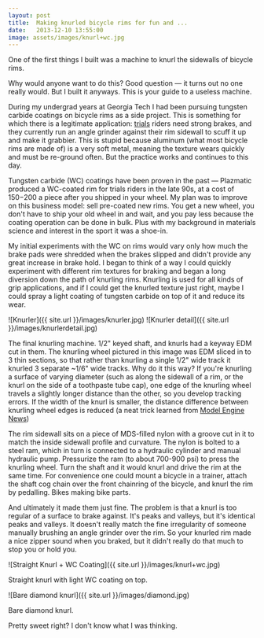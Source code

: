 ```yaml
---
layout: post
title:  Making knurled bicycle rims for fun and ...
date:   2013-12-10 13:55:00
image: assets/images/knurl+wc.jpg
---
```


One of the first things I built was a machine to knurl the sidewalls of bicycle rims.

Why would anyone want to do this? Good question — it turns out no one really would. But I built it anyways. This is your guide to a useless machine.

During my undergrad years at Georgia Tech I had been pursuing tungsten carbide coatings on bicycle rims as a side project. This is something for which there is a legitimate application: [trials](https://en.wikipedia.org/wiki/Mountain_bike_trials) riders need strong brakes, and they currently run an angle grinder against their rim sidewall to scuff it up and make it grabbier. This is stupid because aluminum (what most bicycle rims are made of) is a very soft metal, meaning the texture wears quickly and must be re-ground often. But the practice works and continues to this day.

Tungsten carbide (WC) coatings have been proven in the past — Plazmatic produced a WC-coated rim for trials riders in the late 90s, at a cost of $150-$200 a piece after you shipped in your wheel. My plan was to improve on this business model: sell pre-coated new rims. You get a new wheel, you don't have to ship your old wheel in and wait, and you pay less because the coating operation can be done in bulk. Plus with my background in materials science and interest in the sport it was a shoe-in.

My initial experiments with the WC on rims would vary only how much the brake pads were shredded when the brakes slipped and didn't provide any great increase in brake hold. I began to think of a way I could quickly experiment with different rim textures for braking and began a long diversion down the path of knurling rims. Knurling is used for all kinds of grip applications, and if I could get the knurled texture just right, maybe I could spray a light coating of tungsten carbide on top of it and reduce its wear.

![Knurler]({{ site.url }}/images/knurler.jpg)
![Knurler detail]({{ site.url }}/images/knurlerdetail.jpg)

The final knurling machine. 1/2" keyed shaft, and knurls had a keyway EDM cut in them. The knurling wheel pictured in this image was EDM sliced in to 3 thin sections, so that rather than knurling a single 1/2" wide track it knurled 3 separate ~1/6" wide tracks. Why do it this way? If you're knurling a surface of varying diameter (such as along the sidewall of a rim, or the knurl on the side of a toothpaste tube cap), one edge of the knurling wheel travels a slightly longer distance than the other, so you develop tracking errors. If the width of the knurl is smaller, the distance difference between knurling wheel edges is reduced (a neat trick learned from [Model Engine News](http://modelenginenews.org/techniques/prop_drivers.html))

The rim sidewall sits on a piece of MDS-filled nylon with a groove cut in it to match the inside sidewall profile and curvature. The nylon is bolted to a steel ram, which in turn is connected to a hydraulic cylinder and manual hydraulic pump. Pressurize the ram (to about 700-900 psi) to press the knurling wheel. Turn the shaft and it would knurl and drive the rim at the same time. For convenience one could mount a bicycle in a trainer, attach the shaft cog chain over the front chainring of the bicycle, and knurl the rim by pedalling. Bikes making bike parts.

And ultimately it made them just fine. The problem is that a knurl is too regular of a surface to brake against. It's peaks and valleys, but it's identical peaks and valleys. It doesn't really match the fine irregularity of someone manually brushing an angle grinder over the rim. So your knurled rim made a nice zipper sound when you braked, but it didn't really do that much to stop you or hold you.

![Straight Knurl + WC Coating]({{ site.url }}/images/knurl+wc.jpg)

Straight knurl with light WC coating on top.

![Bare diamond knurl]({{ site.url }}/images/diamond.jpg)

Bare diamond knurl.  

Pretty sweet right? I don't know what I was thinking.
